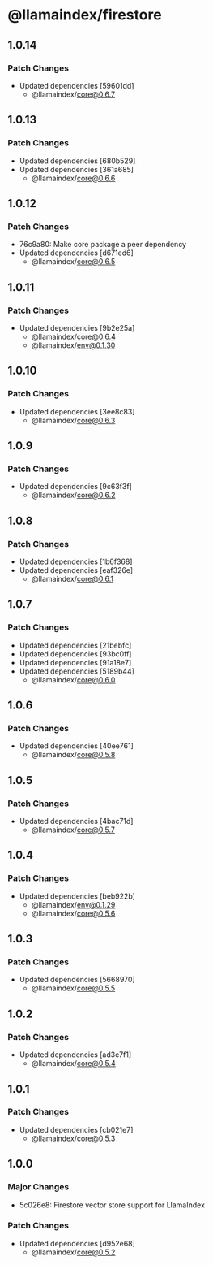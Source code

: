# @llamaindex/firestore

## 1.0.14

### Patch Changes

- Updated dependencies [59601dd]
  - @llamaindex/core@0.6.7

## 1.0.13

### Patch Changes

- Updated dependencies [680b529]
- Updated dependencies [361a685]
  - @llamaindex/core@0.6.6

## 1.0.12

### Patch Changes

- 76c9a80: Make core package a peer dependency
- Updated dependencies [d671ed6]
  - @llamaindex/core@0.6.5

## 1.0.11

### Patch Changes

- Updated dependencies [9b2e25a]
  - @llamaindex/core@0.6.4
  - @llamaindex/env@0.1.30

## 1.0.10

### Patch Changes

- Updated dependencies [3ee8c83]
  - @llamaindex/core@0.6.3

## 1.0.9

### Patch Changes

- Updated dependencies [9c63f3f]
  - @llamaindex/core@0.6.2

## 1.0.8

### Patch Changes

- Updated dependencies [1b6f368]
- Updated dependencies [eaf326e]
  - @llamaindex/core@0.6.1

## 1.0.7

### Patch Changes

- Updated dependencies [21bebfc]
- Updated dependencies [93bc0ff]
- Updated dependencies [91a18e7]
- Updated dependencies [5189b44]
  - @llamaindex/core@0.6.0

## 1.0.6

### Patch Changes

- Updated dependencies [40ee761]
  - @llamaindex/core@0.5.8

## 1.0.5

### Patch Changes

- Updated dependencies [4bac71d]
  - @llamaindex/core@0.5.7

## 1.0.4

### Patch Changes

- Updated dependencies [beb922b]
  - @llamaindex/env@0.1.29
  - @llamaindex/core@0.5.6

## 1.0.3

### Patch Changes

- Updated dependencies [5668970]
  - @llamaindex/core@0.5.5

## 1.0.2

### Patch Changes

- Updated dependencies [ad3c7f1]
  - @llamaindex/core@0.5.4

## 1.0.1

### Patch Changes

- Updated dependencies [cb021e7]
  - @llamaindex/core@0.5.3

## 1.0.0

### Major Changes

- 5c026e8: Firestore vector store support for LlamaIndex

### Patch Changes

- Updated dependencies [d952e68]
  - @llamaindex/core@0.5.2
